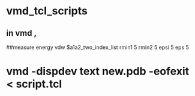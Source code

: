 # vmd_tcl_scripts
## in vmd ,
##measure energy vdw $a1a2_two_index_list rmin1 5 rmin2 5 epsi 5 eps 5 
# vmd -dispdev text new.pdb -eofexit < script.tcl ##
